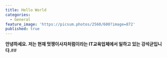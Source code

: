 ```yaml
---
title: Hello World
categories:
  - General
feature_image: 'https://picsum.photos/2560/600?image=872'
published: true
---
```


**안녕하세요. 저는 현재 멋쟁이사자처럼이라는 IT교육업체에서 일하고 있는 강석균입니다.**##


